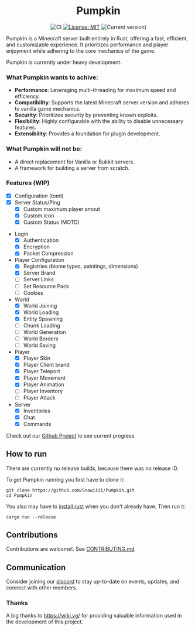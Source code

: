 <div align="center">

# Pumpkin

![CI](https://github.com/Snowiiii/Pumpkin/actions/workflows/rust.yml/badge.svg)
[![License: MIT](https://img.shields.io/badge/License-MIT-yellow.svg)](https://opensource.org/licenses/MIT)
![Current version)](https://img.shields.io/badge/current_version-1.21-blue)

</div>

Pumpkin is a Minecraft server built entirely in Rust, offering a fast, efficient, 
and customizable experience. It prioritizes performance and player enjoyment while adhering to the core mechanics of the game.

Pumpkin is currently under heavy development.

### What Pumpkin wants to achive:
- **Performance**: Leveraging multi-threading for maximum speed and efficiency.
- **Compatibility**: Supports the latest Minecraft server version and adheres to vanilla game mechanics.
- **Security**: Prioritizes security by preventing known exploits.
- **Flexibility**: Highly configurable with the ability to disable unnecessary features.
- **Extensibility**: Provides a foundation for plugin development.

### What Pumpkin will not be:
- A direct replacement for Vanilla or Bukkit servers.
- A framework for building a server from scratch.

### Features (WIP)
- [x] Configuration (toml)
- [x] Server Status/Ping
  - [x] Custom maximum player amout
  - [x] Custom Icon
  - [x] Custom Status (MOTD)
- Login
  - [x] Authentication
  - [x] Encryption
  - [x] Packet Compression
- Player Configuration
  - [x] Registries (biome types, paintings, dimensions)
  - [x] Server Brand
  - [ ] Server Links
  - [ ] Set Resource Pack
  - [ ] Cookies
- World 
  - [x] World Joining
  - [x] World Loading
  - [x] Entity Spawning
  - [ ] Chunk Loading
  - [ ] World Generation
  - [ ] World Borders
  - [ ] World Saving
- Player
  - [x] Player Skin
  - [x] Player Client brand
  - [x] Player Teleport
  - [x] Player Movement
  - [x] Player Animation
  - [ ] Player Inventory
  - [ ] Player Attack
- Server
  - [x] Inventories
  - [x] Chat
  - [x] Commands

Check out our [Github Project](https://github.com/users/Snowiiii/projects/12/views/1) to see current progress

## How to run
There are currently no release builds, because there was no release :D.

To get Pumpkin running you first have to clone it:
```
git clone https://github.com/Snowiiii/Pumpkin.git
cd Pumpkin
```
You also may have to [install rust](https://www.rust-lang.org/tools/install) when you don't already have.
Then run it:
```
cargo run --release
```

## Contributions
Contributions are welcome!. See [CONTRIBUTING.md](CONTRIBUTING.md)

## Communication
Consider joining our [discord](https://discord.gg/wT8XjrjKkf) to stay up-to-date on events, updates, and connect with other members.

### Thanks
A big thanks to https://wiki.vg/ for providing valuable information used in the development of this project.

